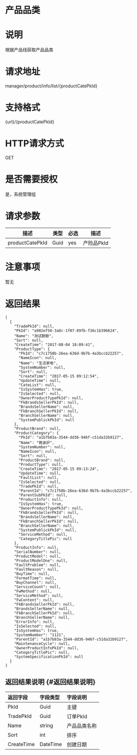# 产品品类

# 说明

根据产品线获取产品品类

# 请求地址

manager/product/info/list/{productCatePkId}

# 支持格式

{url}/{productCatePkId}

# HTTP请求方式

GET

# 是否需要授权

是，系统管理组

# 请求参数

| 描述 | 类型 | 必选 | 描述 |
| --- | --- | --- | --- |
| productCatePkId | Guid | yes | 产险品PkId |

# 注意事项

暂无

# 返回结果

```
[
  {
    "TradePkId": null,
    "PkId": "a902ef50-3a8c-1f07-89fb-f36c1b396624",
    "Name": "测试额额",
    "Sort": null,
    "CreateTime": "2017-08-04 18:09:41",
    "ProductType": {
      "PkId": "c7c1750b-26ea-636d-9b7b-4a3bccb22257",
      "NameIcon": null,
      "Name": "生活家电",
      "SystemNumber": null,
      "Sort": null,
      "CreateTime": "2017-05-15 09:12:54",
      "UpdateTime": null,
      "CateList": null,
      "IsSystemHas": true,
      "IsSelected": null,
      "OwnerProductTypePkId": null,
      "FkBrandsSellerPkId": null,
      "BrandsSellerName": null,
      "FkBranchSellerPkId": null,
      "BranchSellerName": null,
      "SystemPublickPkId": null
    },
    "ProductBrand": null,
    "ProductCategory": {
      "PkId": "a1b7b03a-3544-dd36-946f-c51da32b9127",
      "Name": "微波炉",
      "SystemNumber": null,
      "NameIcon": null,
      "Sort": null,
      "ProductBrand": null,
      "ProductType": null,
      "CreateTime": "2017-05-15 09:13:24",
      "UpdateTime": null,
      "FaultList": null,
      "IsSelected": null,
      "TradePkId": null,
      "ParentId": "c7c1750b-26ea-636d-9b7b-4a3bccb22257",
      "ParentSubPkId": null,
      "ProductInfo": null,
      "IsSystemHas": true,
      "OwnerProductTypePkId": null,
      "FkBrandsSellerPkId": null,
      "BrandsSellerName": null,
      "FkBranchSellerPkId": null,
      "BranchSellerName": null,
      "SystemPublickPkId": null,
      "ServiceMethod": null,
      "CategoryTitlePic": null
    },
    "ProductInfo": null,
    "SerialNumber": null,
    "ProductModel": null,
    "ProductModelOne": null,
    "FaultProblem": null,
    "FaultReason": null,
    "BuyTime": null,
    "FormatTime": null,
    "BuyChannel": null,
    "ServiceCount": null,
    "FwMethod": null,
    "ServiceMethod": null,
    "FwContent": null,
    "FkBrandsSellerPkId": null,
    "BrandsSellerName": null,
    "FkBranchSellerPkId": null,
    "BranchSellerName": null,
    "ErrorInfo": null,
    "IsSelected": null,
    "IsSystemHas": true,
    "SystemNumber": "1121",
    "ParentId": "a1b7b03a-3544-dd36-946f-c51da32b9127",
    "MaintenanceCycle": null,
    "OwnerProductInfoPkId": null,
    "CategoryTitlePic": null,
    "SystemSpecificationPkId": null
  }
]
```

## 返回结果说明 {#返回结果说明}

| 返回字段 | 字段类型 | 字段说明 |
| :--- | :--- | :--- |
| PkId | Guid | 主键 |
| TradePkId | Guid | 订单PkId |
| Name | string | 产品品类名称 |
| Sort | int | 排序 |
| CreateTime | DateTime | 创建日期 |



